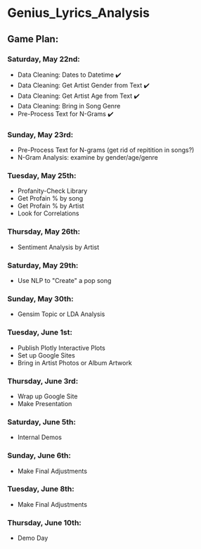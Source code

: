 # Genius_Lyrics_Analysis

## Game Plan:
### Saturday, May 22nd:
  - Data Cleaning: Dates to Datetime :heavy_check_mark:
  - Data Cleaning: Get Artist Gender from Text :heavy_check_mark:
  - Data Cleaning: Get Artist Age from Text :heavy_check_mark:
  - Data Cleaning: Bring in Song Genre
  - Pre-Process Text for N-Grams :heavy_check_mark:
 
### Sunday, May 23rd:
  - Pre-Process Text for N-grams (get rid of repitition in songs?)
  - N-Gram Analysis: examine by gender/age/genre
  
### Tuesday, May 25th:
  - Profanity-Check Library
  - Get Profain % by song
  - Get Profain % by Artist
  - Look for Correlations
  
### Thursday, May 26th:
  - Sentiment Analysis by Artist

### Saturday, May 29th:
  - Use NLP to "Create" a pop song
 
### Sunday, May 30th:
  - Gensim Topic or LDA Analysis
  
### Tuesday, June 1st:
  - Publish Plotly Interactive Plots
  - Set up Google Sites
  - Bring in Artist Photos or Album Artwork
  
### Thursday, June 3rd:
  - Wrap up Google Site 
  - Make Presentation
  
### Saturday, June 5th: 
  - Internal Demos
  
### Sunday, June 6th: 
  - Make Final Adjustments
  
### Tuesday, June 8th: 
  - Make Final Adjustments
  
### Thursday, June 10th: 
  - Demo Day
